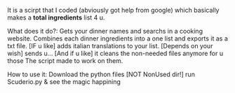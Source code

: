 It is a scirpt that I coded (abviously got help from google) which basically makes a **total ingredients** list 4 u.

What does it do?:
    Gets your dinner names and searchs in a cooking website.
    Combines each dinner ingredients into a one list and exports it as a txt file.
    [IF u like] adds italian translations to your list.
    [Depends on your wish] sends u...
    [And if u like] it cleans the non-needed files anymore for u those The script made to work on them.

How to use it:
    Download the python files [NOT NonUsed dir!]
    run Scuderio.py & see the magic happining
